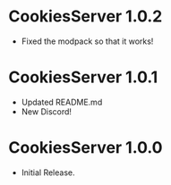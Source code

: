 # CookiesServer 1.0.2

- Fixed the modpack so that it works!

# CookiesServer 1.0.1

- Updated README.md
- New Discord!

# CookiesServer 1.0.0

- Initial Release.